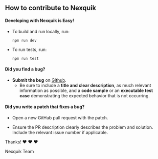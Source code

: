 ## How to contribute to Nexquik

#### **Developing with Nexquik is Easy!**

- To build and run locally, run:
  ```
  npm run dev
  ```
- To run tests, run:
  ```
  npm run test
  ```

#### **Did you find a bug?**

- **Submit the bug** on [Github](https://github.com/bcanfield/nexquik/issues/new).
  - Be sure to include a **title and clear description**, as much relevant information as possible, and a **code sample** or an **executable test case** demonstrating the expected behavior that is not occurring.

#### **Did you write a patch that fixes a bug?**

- Open a new GitHub pull request with the patch.

- Ensure the PR description clearly describes the problem and solution. Include the relevant issue number if applicable.

Thanks! ❤️ ❤️ ❤️

Nexquik Team
